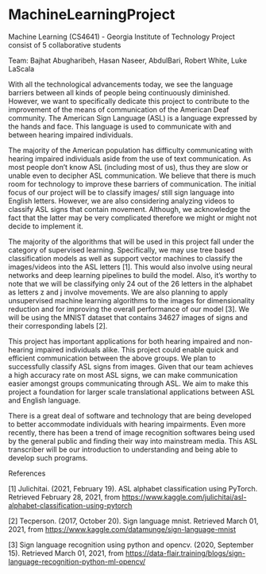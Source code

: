 # MachineLearningProject
Machine Learning (CS4641) - Georgia Institute of Technology Project consist of 5 collaborative students

Team: Bajhat Abugharibeh, Hasan Naseer, AbdulBari, Robert White, Luke LaScala
 
With all the technological advancements today, we see the language barriers between all kinds of people being continuously diminished. However, we want to specifically dedicate this project to contribute to the improvement of the means of communication of the American Deaf community. The American Sign Language (ASL) is a language expressed by the hands and face. This language is used to communicate with and between hearing impaired individuals. 
 
 
The majority of the American population has difficulty communicating with hearing impaired individuals aside from the use of text communication. As most people don’t know ASL (including most of us), thus they are slow or unable even to decipher ASL communication. We believe that there is much room for technology to improve these barriers of communication.
The initial focus of our project will be to classify images/ still sign language into English letters. However, we are also considering analyzing videos to classify ASL signs that contain movement. Although, we acknowledge the fact that the latter may be very complicated therefore we might or might not decide to implement it.


The majority of the algorithms that will be used in this project fall under the category of supervised learning. Specifically, we may use tree based classification models as well as support vector machines to classify the images/videos into the ASL letters [1]. This would also involve using neural networks and deep learning pipelines to build the model. Also, it’s worthy to note that we will be classifying only 24 out of the 26 letters in the alphabet as letters z and j involve movements. We are also planning to apply unsupervised machine learning algorithms to the images for dimensionality reduction and for improving the overall performance of our model [3]. We will be using the MNIST dataset that contains 34627 images of signs and their corresponding labels [2].


This project has important applications for both hearing impaired and non-hearing impaired individuals alike. This project could enable quick and efficient communication between the above groups. We plan to successfully classify ASL signs from images. Given that our team achieves a high accuracy rate on most ASL signs, we can make communication easier amongst groups communicating through ASL. We aim to make this project a foundation for larger scale translational applications between ASL and English language.


There is a great deal of software and technology that are being developed to better accommodate individuals with hearing impairments. Even more recently, there has been a trend of image recognition softwares being used by the general public and finding their way into mainstream media. This ASL transcriber will be our introduction to understanding and being able to develop such programs. 
	

References

[1] Julichitai. (2021, February 19). ASL alphabet classification using PyTorch. Retrieved February 28, 2021, from https://www.kaggle.com/julichitai/asl-alphabet-classification-using-pytorch 

[2] Tecperson. (2017, October 20). Sign language mnist. Retrieved March 01, 2021, from https://www.kaggle.com/datamunge/sign-language-mnist 

[3] Sign language recognition using python and opencv. (2020, September 15). Retrieved March 01, 2021, from https://data-flair.training/blogs/sign-language-recognition-python-ml-opencv/ 
